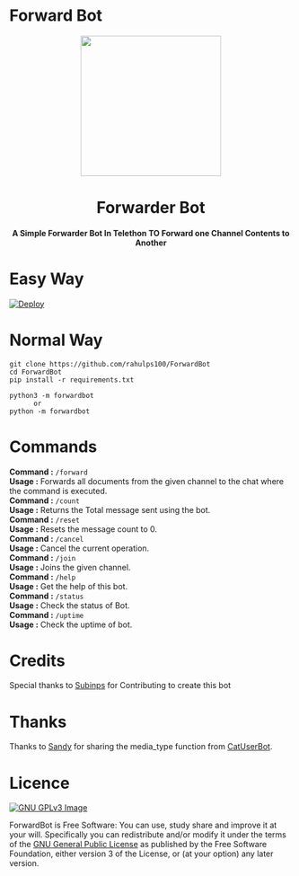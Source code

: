 # Forward Bot

<p align="center"><a href="#"><img src="https://telegra.ph/file/fa4d9d23a211f6bcf807b.jpg" width="250"></a></p> 
<h1 align="center"><b>Forwarder Bot</b></h1>
<h4 align="center">A Simple Forwarder Bot In Telethon TO Forward one Channel Contents to Another</h4>



# Easy Way
[![Deploy](https://www.herokucdn.com/deploy/button.svg)](https://heroku.com/deploy?template=https://github.com/kannadamoviesrequestbot/ForwardBot)

# Normal Way
```python3
git clone https://github.com/rahulps100/ForwardBot
cd ForwardBot
pip install -r requirements.txt

python3 -m forwardbot
      or 
python -m forwardbot
```
# Commands
**Command :** ```/forward``` <br />
**Usage :** Forwards all documents from the given channel to the chat where the command is executed. <br />
**Command :** ```/count``` <br />
**Usage :** Returns the Total message sent using the bot. <br />
**Command :** ```/reset``` <br />
**Usage :** Resets the message count to 0. <br />
**Command :** ```/cancel``` <br />
**Usage :** Cancel the current operation. <br />
**Command :** ```/join```<br />
**Usage :** Joins the given channel. <br />
**Command :** ```/help``` <br />
**Usage :** Get the help of this bot. <br />
**Command :** ```/status``` <br />
**Usage :** Check the status of Bot. <br />
**Command :** ```/uptime``` <br />
**Usage :** Check the uptime of bot. <br />

# Credits
Special thanks to [Subinps](https://github.com/subinps) for Contributing to create this bot

# Thanks
Thanks to [Sandy](https://github.com/sandy1709) for sharing the media_type function from [CatUserBot](https://github.com/sandy1709/catuserbot).

# Licence
[![GNU GPLv3 Image](https://www.gnu.org/graphics/gplv3-127x51.png)](http://www.gnu.org/licenses/gpl-3.0.en.html)  

ForwardBot is Free Software: You can use, study share and improve it at your
will. Specifically you can redistribute and/or modify it under the terms of the
[GNU General Public License](https://www.gnu.org/licenses/gpl.html) as
published by the Free Software Foundation, either version 3 of the License, or
(at your option) any later version.
